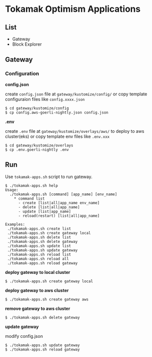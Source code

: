 # Tokamak Optimism Applications

## List

- Gateway
- Block Explorer

## Gateway

### Configuration

**config.json**

create `config.json` file at `gateway/kustomize/config/` or copy template configuraion files like `config.xxxx.json`

```
$ cd gateway/kustomize/config
$ cp config.aws-goerli-nightly.json config.json
```

**.env**

create `.env` file at `gateway/kustomize/overlays/aws/` to deploy to aws cluster(eks) or copy template env files like `.env.xxx`

```
$ cd gateway/kustomize/overlays
$ cp .env.goerli-nightly .env
```

## Run

Use `tokamak-apps.sh` script to run gateway.

```
$ ./tokamak-apps.sh help
Usage:
  ./tokamak-apps.sh [command] [app_name] [env_name]
    * command list
      - create [list|all|app_name env_name]
      - delete [list|all|app_name]
      - update [list|app_name]
      - reload(restart) [list|all|app_name]

Examples:
 ./tokamak-apps.sh create list
 ./tokamak-apps.sh create gateway local
 ./tokamak-apps.sh delete list
 ./tokamak-apps.sh delete gateway
 ./tokamak-apps.sh update list
 ./tokamak-apps.sh update gateway
 ./tokamak-apps.sh reload list
 ./tokamak-apps.sh reload all
 ./tokamak-apps.sh reload gateway
```

**deploy gateway to local cluster**

```
$ ./tokamak-apps.sh create gateway local
```

**deploy gateway to aws cluster**

```
$ ./tokamak-apps.sh create gateway aws
```

**remove gateway to aws cluster**

```
$ ./tokamak-apps.sh delete gateway
```

**update gateway**

modify config.json

```
$ ./tokamak-apps.sh update gateway
$ ./tokamak-apps.sh reload gateway
```
